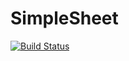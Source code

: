 # SimpleSheet

[![Build Status](https://travis-ci.org/ewfian/SimpleSheet.svg?branch=master)](https://travis-ci.org/ewfian/SimpleSheet)
